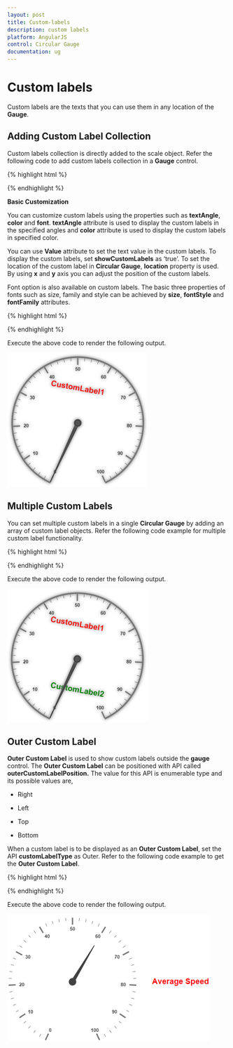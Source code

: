 ```yaml
---
layout: post
title: Custom-labels
description: custom labels
platform: AngularJS
control: Circular Gauge
documentation: ug
---
```


# Custom labels

Custom labels are the texts that you can use them in any location of the **Gauge**.

## Adding Custom Label Collection

Custom labels collection is directly added to the scale object. Refer the following code to add custom labels collection in a **Gauge** control.

{% highlight html %}

<html xmlns="http://www.w3.org/1999/xhtml" lang="en" ng-app="CircularGaugeApp">
    <head>
        <title>Essential Studio for AngularJS: CircularGauge</title>
        <!--CSS and Script file References -->
    </head>
    <body ng-controller="CircularGaugeCtrl">
        <div id="circularframe">
                <ej-circulargauge >
                <e-scales>
                <e-scale  e-showCustomLabels="true">
                <e-customlabels>
                <e-customlabel e-color="red">
                </e-customlabel>
                </e-customlabels>
                </e-scale>
                <e-scales> 
                </ej-circulargauge>
        </div>
        <script >
        angular.module('CircularGaugeApp', ['ejangular'])
        .controller('CircularGaugeCtrl', function ($scope) {
         });
    </script>
    </body>
</html>


{% endhighlight %}

**Basic Customization**

You can customize custom labels using the properties such as **textAngle**, **color** and **font**. **textAngle** attribute is used to display the custom labels in the specified angles and **color** attribute is used to display the custom labels in specified color. 

You can use **Value** attribute to set the text value in the custom labels. To display the custom labels, set **showCustomLabels** as ‘true’. To set the location of the custom label in **Circular Gauge**, **location** property is used. By using **x** and **y** axis you can adjust the position of the custom labels.

Font option is also available on  custom labels. The basic three properties of fonts such as size, family and style can be achieved by **size**, **fontStyle** and **fontFamily** attributes. 

{% highlight html %}

<html xmlns="http://www.w3.org/1999/xhtml" lang="en" ng-app="CircularGaugeApp">
    <head>
        <title>Essential Studio for AngularJS: CircularGauge</title>
        <!--CSS and Script file References -->
    </head>
    <body ng-controller="CircularGaugeCtrl">
        <div id="circularframe">
                <ej-circulargauge >
                <e-scales>
                <e-scale e-size="2" e-shadowOffset="10"  e-showRanges="true" e-showScaleBar="true"
                e-showCustomLabels="true" e-radius="150">
                <e-customlabels>
                <e-customlabel e-color="red" e-textAngle="10" e-value="CustomLabel1" e-font-size="18px"
                e-font-fontFamily="Arial" e-font-fontStyle="bold" e-position-x="180" e-position-y="100">
                </e-customlabel>
                </e-customlabels>
                </e-scale>
                <e-scales> 
                </ej-circulargauge>
        </div>
        <script >
        angular.module('CircularGaugeApp', ['ejangular'])
        .controller('CircularGaugeCtrl', function ($scope) {
         });
    </script>
    </body>
</html>

{% endhighlight %}



Execute the above code to render the following output.

![](Custom-labels_images/Custom-labels_img1.png)

## Multiple Custom Labels

You can set multiple custom labels in a single **Circular Gauge** by adding an array of custom label objects. Refer the following code example for multiple custom label functionality.

{% highlight html %}

<html xmlns="http://www.w3.org/1999/xhtml" lang="en" ng-app="CircularGaugeApp">
    <head>
        <title>Essential Studio for AngularJS: CircularGauge</title>
        <!--CSS and Script file References -->
    </head>
    <body ng-controller="CircularGaugeCtrl">
        <div id="circularframe">
                <ej-circulargauge >
                <e-scales>
                <e-scale e-size="2" e-shadowOffset="10"  e-showRanges="true" e-showScaleBar="true"
                 e-showCustomLabels="true" e-radius="150">
                <e-customlabels>
                <e-customlabel e-color="red" e-textAngle="10" e-value="CustomLabel1" e-font-size="18px"
                e-font-fontFamily="Arial" e-font-fontStyle="bold" e-position-x="180" e-position-y="100">
                </e-customlabel>
                <e-customlabel e-color="green" e-textAngle="10" e-value="CustomLabel2" e-font-size="18px"
                e-font-fontFamily="Arial" e-font-fontStyle="bold" e-position-x="180" e-position-y="250">
                </e-customlabel> 
                </e-customlabels>
                </e-scale>
                <e-scales> 
                </ej-circulargauge>
        </div>
        <script >
        angular.module('CircularGaugeApp', ['ejangular'])
        .controller('CircularGaugeCtrl', function ($scope) {
         });
    </script>
    </body>
</html>
{% endhighlight %}



Execute the above code to render the following output.

![](Custom-labels_images/Custom-labels_img2.png)

## Outer Custom Label

**Outer Custom Label** is used to show custom labels outside the **gauge** control. The **Outer Custom Label** can be positioned with API called **outerCustomLabelPosition.** The value for this API is enumerable type and its possible values are,

* Right

* Left

* Top

* Bottom

When a custom label is to be displayed as an **Outer Custom Label**, set the API **customLabelType** as Outer. Refer to the following code example to get the **Outer Custom Label**.


{% highlight html %}

<html xmlns="http://www.w3.org/1999/xhtml" lang="en" ng-app="CircularGaugeApp">
    <head>
        <title>Essential Studio for AngularJS: CircularGauge</title>
        <!--CSS and Script file References -->
    </head>
    <body ng-controller="CircularGaugeCtrl">
        <div id="circularframe">
                <ej-circulargauge e-outerCustomLabelPosition="right" 
                e-tooltip-showCustomLabelTooltip="true">
                <e-scales>
                <e-scale   e-showLabels="true" e-radius="150">
                <e-customlabels>
                <e-customlabel e-color="red" e-textAngle="10" e-value="Average Speed" e-font-size="18px"
                e-font-fontFamily="Arial" e-font-fontStyle="bold" e-position-x="360" e-position-y="30">
                </e-customlabel>
                </e-customlabels>
                <e-pointers>
                <e-pointer e-length="100" e-value="60">
                </e-pointers>
                </e-scale>
                <e-scales> 
                </ej-circulargauge>
        </div>
        <script >
        angular.module('CircularGaugeApp', ['ejangular'])
        .controller('CircularGaugeCtrl', function ($scope) {
         });
    </script>
    </body>
</html>



{% endhighlight %}



Execute the above code to render the following output.

![](Custom-labels_images/Custom-labels_img3.png)

